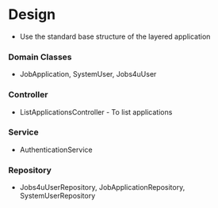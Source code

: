 # Design

- Use the standard base structure of the layered application

### Domain Classes

- JobApplication, SystemUser, Jobs4uUser

### Controller

- ListApplicationsController - To list applications

### Service

- AuthenticationService

### Repository

- Jobs4uUserRepository, JobApplicationRepository, SystemUserRepository